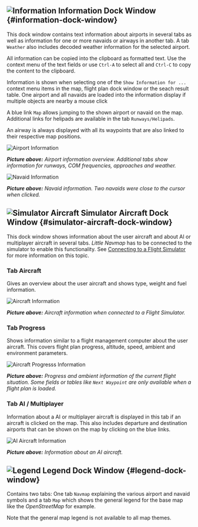 ## ![Information](../images/icons/infodock.png "Information") Information Dock Window {#information-dock-window}

This dock window contains text information about airports in several tabs as well as information for one or more navaids or airways in another tab.
A tab `Weather` also includes decoded weather information for the selected airport.

All information can be copied into the clipboard as formatted text. Use the context menu of the text fields or use `Ctrl-A` to select all and `Ctrl-C` to copy the content to the clipboard.

Information is shown when selecting one of the `Show Information for ...` context menu items in the map, flight plan dock window or the seach result table.
One airport and all navaids are loaded into the information display if multiple objects are nearby a mouse click

A blue link `Map` allows jumping to the shown airport or navaid on the map.
Additional links for helipads are available in the tab `Runways/Helipads`.

An airway is always displayed with all its waypoints that are also linked to their respective map positions.

![Airport Information](../images/infoairport.jpg "Airport Information")

_**Picture above:** Airport information overview. Additional tabs show information for runways, COM frequencies, approaches and weather._

![Navaid Information](../images/infonavaid.jpg "Navaid Information")

_**Picture above:** Navaid information. Two navaids were close to the cursor when clicked._

## ![Simulator Aircraft](../images/icons/aircraftdock.png "Simulator Aircraft") Simulator Aircraft Dock Window {#simulator-aircraft-dock-window}

This dock window shows information about the user aircraft and about AI or multiplayer aircraft in several tabs.
_Little Navmap_ has to be connected to the simulator to enable this functionality.
See [Connecting to a Flight Simulator](CONNECT.md#connecting-to-a-flight-simulator) for more information on this topic.

### Tab Aircraft

Gives an overview about the user aircraft and shows type, weight and fuel information.

![Aircraft Information](../images/infoac.jpg "Aircraft Information")

_**Picture above:** Aircraft information when connected to a Flight Simulator._

### Tab Progress

Shows information similar to a flight management computer about the user aircraft. This covers flight plan progress,
altitude, speed, ambient and environment parameters.

![Aircraft Progresss Information](../images/infoacprogress.jpg "Aircraft Progresss Information")

_**Picture above:** Progress and ambient information of the current flight situation. Some fields or tables like `Next Waypoint` are only available when a flight plan is loaded._

### Tab AI / Multiplayer

Information about a AI or multiplayer aircraft is displayed in this tab if an aircraft is clicked on the map.
This also includes departure and destination airports that can be shown on the map by clicking on the blue links.

![AI Aircraft Information](../images/infoacai.jpg "AI Aircraft Information")

_**Picture above:** Information about an AI aircraft._


## ![Legend](../images/icons/legenddock.png "Legend") Legend Dock Window {#legend-dock-window}

Contains two tabs: One tab  `Navmap` explaining the various airport and navaid symbols and a tab `Map` which shows the
general legend for the base map like the _OpenStreetMap_ for example.

Note that the general map legend is not available to all map themes.
